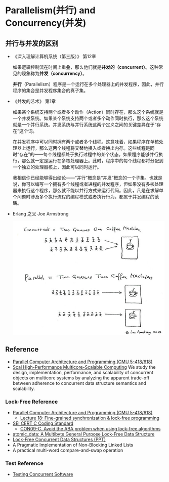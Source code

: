 # Parallelism(并行) and Concurrency(并发)

## 并行与并发的区别

* 《深入理解计算机系统（第三版）》 第12章

    如果逻辑控制流在时间上重叠，那么他们就是**并发的（concurrent）**。这种常见的现象称为**并发（concurrency）**。

    **并行**（Parallelism）程序是一个运行在多个处理器上的并发程序，因此，并行程序的集合是并发程序集合的真子集。

* 《并发的艺术》 第1章

    如果某个系统支持两个或者多个动作（Action）同时存在，那么这个系统就是一个并发系统。如果某个系统支持两个或者多个动作同时执行，那么这个系统就是一个并行系统。并发系统与并行系统这两个定义之间的关键差异在于“存在”这个词。

    在并发程序中可以同时拥有两个或者多个线程。这意味着，如果程序在单核处理器上运行，那么这两个线程将交替地换入或者换出内存。这些线程是同时“存在”的——每个线程都处于执行过程中的某个状态。如果程序能够并行执行，那么就一定是运行在多核处理器上。此时，程序中的每个线程都将分配到一个独立的处理器核上，因此可以同时运行。

    我相信你已经能够得出结论——“并行”概念是“并发”概念的一个子集。也就是说，你可以编写一个拥有多个线程或者进程的并发程序，但如果没有多核处理器来执行这个程序，那么就不能以并行方式来运行代码。因此，凡是在求解单个问题时涉及多个执行流程的编程模式或者执行行为，都属于并发编程的范畴。

* Erlang 之父 Joe Armstrong

    ![Parallel and Concurrency](Parallel_and_Concurrency.jpg)

## Reference

* [Parallel Computer Architecture and Programming (CMU 5-418/618)](http://15418.courses.cs.cmu.edu/fall2017/)
* [Scal High-Performance Multicore-Scalable Computing](http://scal.cs.uni-salzburg.at/) We study the design, implementation, performance, and scalability of concurrent objects on multicore systems by analyzing the apparent trade-off between adherence to concurrent data structure semantics and scalability.

### Lock-Free Reference

* [Parallel Computer Architecture and Programming (CMU 5-418/618)](http://15418.courses.cs.cmu.edu/fall2017/)
    * [Lecture 18: Fine-grained synchronization & lock-free programming](http://15418.courses.cs.cmu.edu/fall2017/lecture/lockfree)
* [SEI CERT C Coding Standard](https://wiki.sei.cmu.edu/confluence/display/c/SEI+CERT+C+Coding+Standard)
    * [CON09-C. Avoid the ABA problem when using lock-free algorithms](https://wiki.sei.cmu.edu/confluence/display/c/CON09-C.+Avoid+the+ABA+problem+when+using+lock-free+algorithms)
* [atomic_data: A Multibyte General Purpose Lock-Free Data Structure](https://alexpolt.github.io/atomic-data.html)
* [Lock-Free Concurrent Data Structures (PPT)](http://users.minet.uni-jena.de/~nwk/LockFree.pdf)
* A Pragmatic Implementation of Non-Blocking Linked Lists
* A practical multi-word compare-and-swap operation

### Test Reference

* [Testing Concurrent Software](http://users.minet.uni-jena.de/~nwk/ConcurrTest.pdf)
